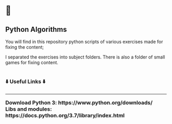 <h1>🐍</h1>
<h2>Python Algorithms</h2>

<p>You will find in this repository python scripts of various exercises made for fixing the content;</p>
I separated the exercises into subject folders. There is also a folder of small games for fixing content. 

<br>
<br>
<h3>⬇️ Useful Links ⬇️<h3>
<hr> 
<p>
Download Python 3: https://www.python.org/downloads/<br>
Libs and modules: https://docs.python.org/3.7/library/index.html
</p>
